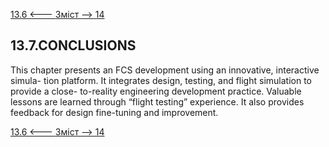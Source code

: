 [13.6 <--- ](13_6.md) [   Зміст   ](README.md) [--> 14](14.md)

## 13.7.CONCLUSIONS

This chapter presents an FCS development using an innovative, interactive simula- tion platform. It integrates design, testing, and flight simulation to provide a close- to-reality engineering development practice. Valuable lessons are learned through “flight testing” experience. It also provides feedback for design fine-tuning and improvement.

[13.6 <--- ](13_6.md) [   Зміст   ](README.md) [--> 14](14.md)